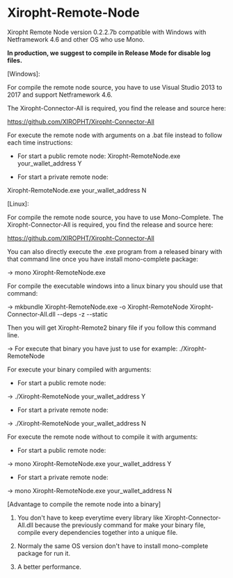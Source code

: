 # Xiropht-Remote-Node
Xiropht Remote Node version 0.2.2.7b compatible with Windows with Netframework 4.6 and other OS who use Mono.


**In production, we suggest to compile in Release Mode for disable log files.**

[Windows]:

For compile the remote node source, you have to use Visual Studio 2013 to 2017 and support Netframework 4.6.

The Xiropht-Connector-All is required, you find the release and source here:

https://github.com/XIROPHT/Xiropht-Connector-All

For execute the remote node with arguments on a .bat file instead to follow each time instructions: 

- For start a public remote node:
Xiropht-RemoteNode.exe your_wallet_address Y 

- For start a private remote node:

Xiropht-RemoteNode.exe your_wallet_address N

[Linux]:

For compile the remote node source, you have to use Mono-Complete.
The Xiropht-Connector-All is required, you find the release and source here: 

https://github.com/XIROPHT/Xiropht-Connector-All

You can also directly execute the .exe program from a released binary with that command line once you have install mono-complete package: 

-> mono Xiropht-RemoteNode.exe

For compile the executable windows into a linux binary you should use that command: 

-> mkbundle Xiropht-RemoteNode.exe -o Xiropht-RemoteNode Xiropht-Connector-All.dll --deps -z --static

Then you will get Xiropht-Remote2 binary file if you follow this command line.

-> For execute that binary you have just to use for example: ./Xiropht-RemoteNode

For execute your binary compiled with arguments:

- For start a public remote node:

-> ./Xiropht-RemoteNode your_wallet_address Y

- For start a private remote node:

-> ./Xiropht-RemoteNode your_wallet_address N

For execute the remote node without to compile it with arguments:

- For start a public remote node:

-> mono Xiropht-RemoteNode.exe your_wallet_address Y

- For start a private remote node:

-> mono Xiropht-RemoteNode.exe your_wallet_address N

[Advantage to compile the remote node into a binary]

1. You don't have to keep everytime every library like Xiropht-Connector-All.dll because the previously command for make your binary file, compile every dependencies together into a unique file.

2. Normaly the same OS version don't have to install mono-complete package for run it.

3. A better performance.

